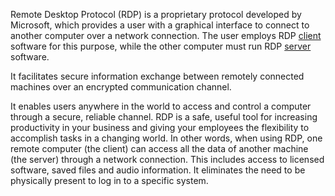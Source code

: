 Remote Desktop Protocol (RDP) is a proprietary protocol developed by Microsoft, which provides a user with a graphical interface to connect to another computer over a network connection. The user employs RDP [client](../terms/client.md) software for this purpose, while the other computer must run RDP [server](../terms/server.md) software.

It facilitates secure information exchange between remotely connected machines over an encrypted communication channel.

It enables users anywhere in the world to access and control a computer through a secure, reliable channel. RDP is a safe, useful tool for increasing productivity in your business and giving your employees the flexibility to accomplish tasks in a changing world. In other words, when using RDP, one remote computer (the client) can access all the data of another machine (the server) through a network connection. This includes access to licensed software, saved files and audio information. It eliminates the need to be physically present to log in to a specific system.